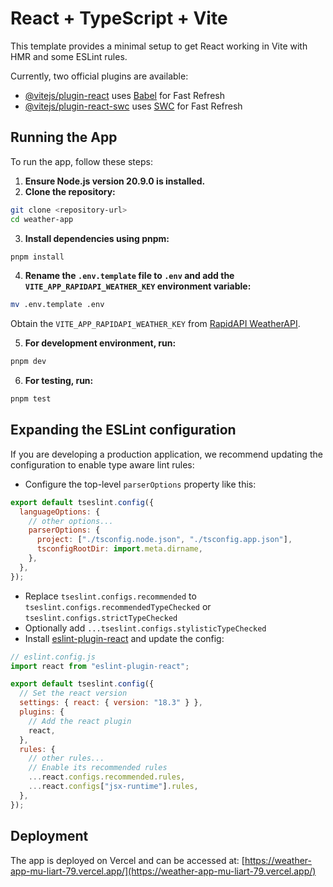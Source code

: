 # React + TypeScript + Vite

This template provides a minimal setup to get React working in Vite with HMR and some ESLint rules.

Currently, two official plugins are available:

- [@vitejs/plugin-react](https://github.com/vitejs/vite-plugin-react/blob/main/packages/plugin-react/README.md) uses [Babel](https://babeljs.io/) for Fast Refresh
- [@vitejs/plugin-react-swc](https://github.com/vitejs/vite-plugin-react-swc) uses [SWC](https://swc.rs/) for Fast Refresh

## Running the App

To run the app, follow these steps:

1. **Ensure Node.js version 20.9.0 is installed.**
2. **Clone the repository:**

```sh
git clone <repository-url>
cd weather-app
```

3. **Install dependencies using pnpm:**

```sh
pnpm install
```

4. **Rename the `.env.template` file to `.env` and add the `VITE_APP_RAPIDAPI_WEATHER_KEY` environment variable:**

```sh
mv .env.template .env
```

Obtain the `VITE_APP_RAPIDAPI_WEATHER_KEY` from [RapidAPI WeatherAPI](https://rapidapi.com/weatherapi/api/weatherapi-com).

5. **For development environment, run:**

```sh
pnpm dev
```

6. **For testing, run:**

```sh
pnpm test
```

## Expanding the ESLint configuration

If you are developing a production application, we recommend updating the configuration to enable type aware lint rules:

- Configure the top-level `parserOptions` property like this:

```js
export default tseslint.config({
  languageOptions: {
    // other options...
    parserOptions: {
      project: ["./tsconfig.node.json", "./tsconfig.app.json"],
      tsconfigRootDir: import.meta.dirname,
    },
  },
});
```

- Replace `tseslint.configs.recommended` to `tseslint.configs.recommendedTypeChecked` or `tseslint.configs.strictTypeChecked`
- Optionally add `...tseslint.configs.stylisticTypeChecked`
- Install [eslint-plugin-react](https://github.com/jsx-eslint/eslint-plugin-react) and update the config:

```js
// eslint.config.js
import react from "eslint-plugin-react";

export default tseslint.config({
  // Set the react version
  settings: { react: { version: "18.3" } },
  plugins: {
    // Add the react plugin
    react,
  },
  rules: {
    // other rules...
    // Enable its recommended rules
    ...react.configs.recommended.rules,
    ...react.configs["jsx-runtime"].rules,
  },
});
```

## Deployment

The app is deployed on Vercel and can be accessed at: [https://weather-app-mu-liart-79.vercel.app/](https://weather-app-mu-liart-79.vercel.app/)
